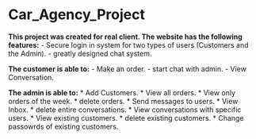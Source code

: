 # Car_Agency_Project

**This project was created for real client. The website has the following features:** 
    - Secure login in system for two types of users (Customers and the Admin).
    - greatly designed chat system.
  
 **The customer is able to:** 
    - Make an order.
    - start chat with admin.
    - View Conversation.
  
 **The admin is able to:** 
    * Add Customers.
    * View all orders.
    * View only orders of the week.
    * delete orders.
    * Send messages to users.
    * View Inbox.
    * delete entire conversations.
    * View conversations with specific users.
    * View existing customers.
    * delete existing customers.
    * Change passowrds of existing customers.
    
